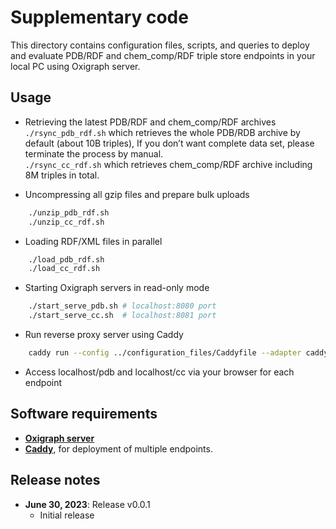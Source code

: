 # Supplementary code

This directory contains configuration files, scripts, and queries to deploy and evaluate PDB/RDF and chem_comp/RDF triple store endpoints in your local PC using Oxigraph server. 

## Usage

- Retrieving the latest PDB/RDF and chem_comp/RDF archives<br />
    `./rsync_pdb_rdf.sh` which retrieves the whole PDB/RDB archive by default (about 10B triples), If you don’t want complete data set, please terminate the process by manual.  
    `./rsync_cc_rdf.sh` which retrieves chem_comp/RDF archive including 8M triples in total.

- Uncompressing all gzip files and prepare bulk uploads
```bash
    ./unzip_pdb_rdf.sh
    ./unzip_cc_rdf.sh
```
- Loading RDF/XML files in parallel
```bash
    ./load_pdb_rdf.sh
    ./load_cc_rdf.sh
```
- Starting Oxigraph servers in read-only mode
```bash
    ./start_serve_pdb.sh # localhost:8080 port
    ./start_serve_cc.sh  # localhost:8081 port
```
- Run reverse proxy server using Caddy
```bash
    caddy run --config ../configuration_files/Caddyfile --adapter caddyfile
```

- Access localhost/pdb and localhost/cc via your browser for each endpoint

## Software requirements

- [**Oxigraph server**](https://github.com/oxigraph/oxigraph)
- [**Caddy**](https://caddyserver.com), for deployment of multiple endpoints.

## Release notes

- **June 30, 2023**: Release v0.0.1
    - Initial release
